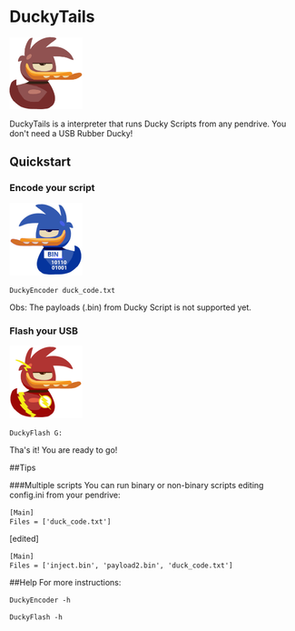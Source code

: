 # DuckyTails
<img src="https://raw.githubusercontent.com/98057/DuckyTails/master/png/DuckyTails.png" width="128">

DuckyTails is a interpreter that runs Ducky Scripts from any pendrive. You don't need a USB Rubber Ducky! 

## Quickstart
### Encode your script
<img src="https://raw.githubusercontent.com/98057/DuckyTails/master/png/DuckyEncoder.png" width="128">

```
DuckyEncoder duck_code.txt
```
Obs: The payloads (.bin) from Ducky Script is not supported yet.

### Flash your USB
<img src="https://raw.githubusercontent.com/98057/DuckyTails/master/png/DuckyFlash.png" width="128">

```
DuckyFlash G:
```

Tha's it! You are ready to go!

##Tips

###Multiple scripts
You can run binary or non-binary scripts editing config.ini from your pendrive:

```
[Main]
Files = ['duck_code.txt']
```
[edited]
```
[Main]
Files = ['inject.bin', 'payload2.bin', 'duck_code.txt']
```

##Help
For more instructions:
```
DuckyEncoder -h
```

```
DuckyFlash -h
```